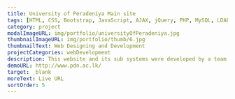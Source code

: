 ```yaml
---
title: University of Peradeniya Main site
tags: [HTML, CSS, Bootstrap, JavaScript, AJAX, jQuery, PHP, MySQL, LDAP Server, Wordpress, D3 Toolkit]
category: project
modalImageURL: img/portfolio/universityOfPeradeniya.jpg
thumbnailImageURL: img/portfolio/thumb/6.jpg
thumbnailText: Web Designing and Development
projectCategories: webDevelopment
description: This website and its sub systems were developed by a team of two people including me when I was working as an assistant web developer at the University of Peradeniya.
demoURL: http://www.pdn.ac.lk/
target: _blank
moreText: Live URL
sortOrder: 5
---
```

